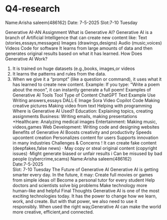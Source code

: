 # Q4-research

Name:Arisha saleem(486162)
 Date: 7-5-2025
 Slot:7-10 Tuesday

 
 Generative AI-AN Assignment
 What is Generative AI?
 Generative AI is a branch of Artificial Intelligence that can create new content like:
 Text (stories,essays,messages)
 Images (drawings,designs)
 Audio (music,voices)
 Videos
 Code for software
 It learns from large amounts of data and then generates original results based on what it has 
learned.
 How Does Generative AI Work?
 1. It is trained on huge datasets (e.g.,books, images,or videos          
 2. It learns the patterns and rules from the data.
 3. When we give it a “prompt” (like a question or command), it uses what it has learned to 
create new content.
 Example: If you type: “Write a poem about the moon", it can instantly generate a full poem!
 Examples of Generative AI Tools
 Tool 
Type of Content
 ChatGPT Text
 Example Use
 Writing answers,essays
 DALL·E Image
 Sora
 Video
 Copilot Code
 Making creative pictures
 Making video from text
 Helping with programming
 Where is Generative AI Used?
 Education: Explaining topics, creating assignments
 Business: Writing emails, making presentations
 +Healthcare: Analyzing medical images
 Entertainment: Making music, videos,games
 Web Development: Writing code and designing websites
 Benefits of Generative AI
 Boosts creativity and productivity
 Speeds upcontent creation
 Personalizes content for users
 Supports innovation in many industries
 Challenges & Concerns
 ! It can create fake content (deepfakes,false news)
 · May copy or steal original content (copyright issues)
 ·Might generate biased or unfair results
 i Can be misused by bad people (cybercrime,scams)
Name:Arisha saleem(486162)         
Date:7-5-2025                  
Slot: 7-10 Tuesday
 The Future of Generative AI
 Generative AI is getting smarter every day. In the future, it may:
 Create full movies or games from simple ideas
 ol! Become a personal tutor for every student
 Help doctors and scientists solve big problems
 Make technology more human-like and helpful
 Final Thoughts
 Generative AI is one of the most exciting technologies today. It has the power to change how we 
learn, work, and create. But with that power, we also need to use it responsibly. When used the right 
way,Generative AI can make the world more creative, efficient,and connected.
